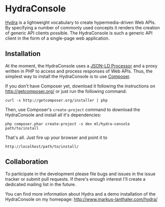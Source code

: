 HydraConsole
============

[Hydra][1] is a lightweight vocabulary to create hypermedia-driven Web APIs.
By specifying a number of commonly used concepts it renders the creation of
generic API clients possible. The HydraConsole is such a generic API client
in the form of a single-page web application.


Installation
------------

At the moment, the HydraConsole uses a [JSON-LD Processor][2] and a proxy
written in PHP to access and process responses of Web APIs. Thus, the
simplest way to install the HydraConsole is to use [Composer][3].

If you don't have Composer yet, download it following the instructions on
http://getcomposer.org/ or just run the following command:

    curl -s http://getcomposer.org/installer | php

Then, use Composer's `create-project` command to download the HydraConsole
and install all it's dependencies:

    php composer.phar create-project -s dev ml/hydra-console path/to/install

That's all. Just fire up your browser and point it to

    http://localhost/path/to/install/


Collaboration
------------

To participate in the development please file bugs and issues in the
issue tracker or submit pull requests. If there's enough interest I'll
create a dedicated mailing list in the future.

You can find more information about Hydra and a demo installation of the
HydraConsole on my homepage: http://www.markus-lanthaler.com/hydra/


[1]: http://www.markus-lanthaler.com/hydra/
[2]: http://m.lanthi.com/json-ld
[3]: http://getcomposer.org/

